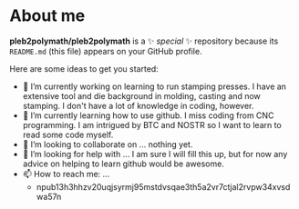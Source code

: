 # About me


**pleb2polymath/pleb2polymath** is a ✨ _special_ ✨ repository because its `README.md` (this file) appears on your GitHub profile.

Here are some ideas to get you started:

- 🔭 I’m currently working on learning to run stamping presses. I have an extensive tool and die background in molding, casting and now stamping. I don't have a lot of knowledge in coding, however.
- 🌱 I’m currently learning how to use github. I miss coding from CNC programming. I am intrigued by BTC and NOSTR so I want to learn to read some code myself. 
- 👯 I’m looking to collaborate on ... nothing yet. 
- 🤔 I’m looking for help with ... I am sure I will fill this up, but for now any advice on helping to learn github would be awesome.
- 📫 How to reach me: ...
  - npub13h3hhzv20uqjsyrmj95mstdvsqae3th5a2vr7ctjal2rvpw34xvsdwa57n
